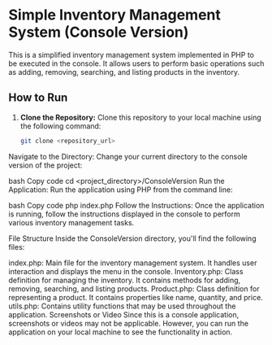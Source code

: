 
# Simple Inventory Management System (Console Version)

This is a simplified inventory management system implemented in PHP to be executed in the console. It allows users to perform basic operations such as adding, removing, searching, and listing products in the inventory.

## How to Run

1. **Clone the Repository:** Clone this repository to your local machine using the following command:

   ```bash
   git clone <repository_url>
Navigate to the Directory: Change your current directory to the console version of the project:

bash
Copy code
cd <project_directory>/ConsoleVersion
Run the Application: Run the application using PHP from the command line:

bash
Copy code
php index.php
Follow the Instructions: Once the application is running, follow the instructions displayed in the console to perform various inventory management tasks.

File Structure
Inside the ConsoleVersion directory, you'll find the following files:

index.php: Main file for the inventory management system. It handles user interaction and displays the menu in the console.
Inventory.php: Class definition for managing the inventory. It contains methods for adding, removing, searching, and listing products.
Product.php: Class definition for representing a product. It contains properties like name, quantity, and price.
utils.php: Contains utility functions that may be used throughout the application.
Screenshots or Video
Since this is a console application, screenshots or videos may not be applicable. However, you can run the application on your local machine to see the functionality in action.
